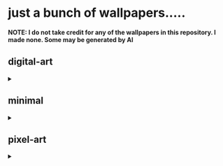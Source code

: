 
# just a bunch of wallpapers.....
**NOTE: I do not take credit for any of the wallpapers in this repository. I made none. Some may be generated by AI**


## digital-art
<details><summary></summary>
<img src="./digital-art/koiMoon.jpg" title="koiMoon"><br>
<img src="./digital-art/lostBetween.jpg" title="lostBetween"><br>
<img src="./digital-art/stardust.jpg" title="stardust"><br>
<img src="./digital-art/spaceBlackHoleThing.jpg" title="spaceBlackHoleThing"><br>
<img src="./digital-art/ancient-temple-valley.jpg" title="ancient-temple-valley"><br>
<img src="./digital-art/bird-statue-on-mountain.jpg" title="bird-statue-on-mountain"><br>
<img src="./digital-art/pink-temple-in-forest.jpg" title="pink-temple-in-forest"><br>
<img src="./digital-art/tranquility.jpg" title="tranquility"><br>
</details>


## minimal
<details><summary></summary>
<img src="./minimal/desertNight.png" title="desertNight"><br>
<img src="./minimal/mocha-saturn.jpg" title="mocha-saturn"><br>
<img src="./minimal/errorMocha.jpg" title="errorMocha"><br>
<img src="./minimal/dark-cat.png" title="dark-cat"><br>
</details>


## pixel-art
<details><summary></summary>
<img src="./pixel-art/nighttimeCityMocha.png" title="nighttimeCityMocha"><br>
</details>

</p>
